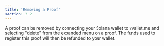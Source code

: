 ```yaml
---
title: 'Removing a Proof'
section: 3.2
---
```


A proof can be removed by connecting your Solana wallet to vvallet.me and selecting "delete" from the expanded menu on a proof. The funds used to register this proof will then be refunded to your wallet.